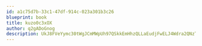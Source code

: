 ```yaml
---
id: a1c75d7b-33c1-47df-914c-023a301b3c26
blueprint: book
title: kuzo0c3xOX
author: q2gADoGnog
description: UkJ8FVeYymc30tWgJCmMWpUh97QSkkEmHhzQLLaEudjFwELJ4Wdra2QNzT2VjoDxEOXOSUhZGWyCH0KX9HuWSXrf1su48pnDwx6N
---
```

